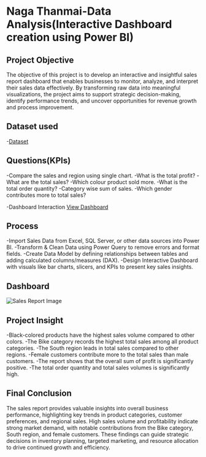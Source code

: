 # Naga Thanmai-Data Analysis(Interactive Dashboard creation using Power BI)

## Project Objective
The objective of this project is to develop an interactive and insightful sales report dashboard that enables businesses to monitor, analyze, and interpret their sales data effectively. By transforming raw data into meaningful visualizations, the project aims to support strategic decision-making, identify performance trends, and uncover opportunities for revenue growth and process improvement.

## Dataset used
-<a href="https://github.com/NagaThanu18/Sales-Report/blob/main/Sales%20Report.xlsx">Dataset</a>

## Questions(KPIs)
-Compare the sales and region using single chart.
-What is the total profit?
-What are the total sales?
-Which colour product sold more.
-What is the total order quantity?
-Category wise sum of sales.
-Which gender contributes more to total sales?

-Dashboard Interaction <a href="https://github.com/NagaThanu18/Sales-Report/blob/main/Sales%20Report%20Image.jpg">View Dashboard</a>

## Process
-Import Sales Data from Excel, SQL Server, or other data sources into Power BI.
-Transform & Clean Data using Power Query to remove errors and format fields.
-Create Data Model by defining relationships between tables and adding calculated columns/measures (DAX).
-Design Interactive Dashboard with visuals like bar charts, slicers, and KPIs to present key sales insights.

## Dashboard
![Sales Report Image](https://github.com/user-attachments/assets/8a8e0844-2357-4502-9ed3-ce93f5b813e1)

## Project Insight

-Black-colored products have the highest sales volume compared to other colors. 
-The Bike category records the highest total sales among all product categories.
-The South region leads in total sales compared to other regions.
-Female customers contribute more to the total sales than male customers.
-The report shows that the overall sum of profit is significantly positive.
-The total order quantity and total sales volumes is significantly high.

## Final Conclusion

The sales report provides valuable insights into overall business performance, highlighting key trends in product categories, customer preferences, and regional sales. High sales volume and profitability indicate strong market demand, with notable contributions from the Bike category, South region, and female customers. These findings can guide strategic decisions in inventory planning, targeted marketing, and resource allocation to drive continued growth and efficiency.


